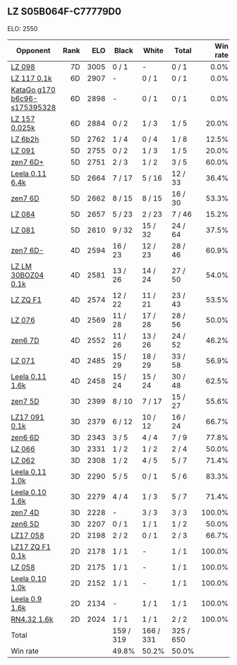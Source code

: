 ## LZ S05B064F-C77779D0 ##

ELO: 2550

Opponent | Rank | ELO | Black | White | Total | Win rate
---------|-----:|----:|-------|-------|-------|-------:
[LZ 098](LZ%20098.md) | 7D | 3005 | 0 / 1 | - | 0 / 1 | 0.0%
[LZ 117 0.1k](LZ%20117%200.1k.md) | 6D | 2907 | - | 0 / 1 | 0 / 1 | 0.0%
[KataGo g170 b6c96-s175395328](KataGo%20g170%20b6c96-s175395328.md) | 6D | 2898 | - | 0 / 1 | 0 / 1 | 0.0%
[LZ 157 0.025k](LZ%20157%200.025k.md) | 6D | 2884 | 0 / 2 | 1 / 3 | 1 / 5 | 20.0%
[LZ 6b2h](LZ%206b2h.md) | 5D | 2762 | 1 / 4 | 0 / 4 | 1 / 8 | 12.5%
[LZ 091](LZ%20091.md) | 5D | 2755 | 0 / 2 | 1 / 3 | 1 / 5 | 20.0%
[zen7 6D+](zen7%206D+.md) | 5D | 2751 | 2 / 3 | 1 / 2 | 3 / 5 | 60.0%
[Leela 0.11 6.4k](Leela%200.11%206.4k.md) | 5D | 2664 | 7 / 17 | 5 / 16 | 12 / 33 | 36.4%
[zen7 6D](zen7%206D.md) | 5D | 2662 | 8 / 15 | 8 / 15 | 16 / 30 | 53.3%
[LZ 084](LZ%20084.md) | 5D | 2657 | 5 / 23 | 2 / 23 | 7 / 46 | 15.2%
[LZ 081](LZ%20081.md) | 5D | 2610 | 9 / 32 | 15 / 32 | 24 / 64 | 37.5%
[zen7 6D-](zen7%206D-.md) | 4D | 2594 | 16 / 23 | 12 / 23 | 28 / 46 | 60.9%
[LZ LM 30BOZ04 0.1k](LZ%20LM%2030BOZ04%200.1k.md) | 4D | 2581 | 13 / 26 | 14 / 24 | 27 / 50 | 54.0%
[LZ ZQ F1](LZ%20ZQ%20F1.md) | 4D | 2574 | 12 / 22 | 11 / 21 | 23 / 43 | 53.5%
[LZ 076](LZ%20076.md) | 4D | 2569 | 11 / 28 | 17 / 28 | 28 / 56 | 50.0%
[zen6 7D](zen6%207D.md) | 4D | 2552 | 11 / 26 | 13 / 26 | 24 / 52 | 46.2%
[LZ 071](LZ%20071.md) | 4D | 2485 | 15 / 29 | 18 / 29 | 33 / 58 | 56.9%
[Leela 0.11 1.6k](Leela%200.11%201.6k.md) | 4D | 2458 | 15 / 24 | 15 / 24 | 30 / 48 | 62.5%
[zen7 5D](zen7%205D.md) | 3D | 2399 | 8 / 10 | 7 / 17 | 15 / 27 | 55.6%
[LZ17 091 0.1k](LZ17%20091%200.1k.md) | 3D | 2379 | 6 / 12 | 10 / 12 | 16 / 24 | 66.7%
[zen6 6D](zen6%206D.md) | 3D | 2343 | 3 / 5 | 4 / 4 | 7 / 9 | 77.8%
[LZ 066](LZ%20066.md) | 3D | 2331 | 1 / 2 | 1 / 2 | 2 / 4 | 50.0%
[LZ 062](LZ%20062.md) | 3D | 2308 | 1 / 2 | 4 / 5 | 5 / 7 | 71.4%
[Leela 0.11 1.0k](Leela%200.11%201.0k.md) | 3D | 2290 | 5 / 5 | 0 / 1 | 5 / 6 | 83.3%
[Leela 0.10 1.6k](Leela%200.10%201.6k.md) | 3D | 2279 | 4 / 4 | 1 / 3 | 5 / 7 | 71.4%
[zen7 4D](zen7%204D.md) | 3D | 2228 | - | 3 / 3 | 3 / 3 | 100.0%
[zen6 5D](zen6%205D.md) | 3D | 2207 | 0 / 1 | 1 / 1 | 1 / 2 | 50.0%
[LZ17 058](LZ17%20058.md) | 2D | 2198 | 2 / 2 | 0 / 1 | 2 / 3 | 66.7%
[LZ17 ZQ F1 0.1k](LZ17%20ZQ%20F1%200.1k.md) | 2D | 2178 | 1 / 1 | - | 1 / 1 | 100.0%
[LZ 058](LZ%20058.md) | 2D | 2175 | 1 / 1 | - | 1 / 1 | 100.0%
[Leela 0.10 1.0k](Leela%200.10%201.0k.md) | 2D | 2152 | 1 / 1 | - | 1 / 1 | 100.0%
[Leela 0.9 1.6k](Leela%200.9%201.6k.md) | 2D | 2134 | - | 1 / 1 | 1 / 1 | 100.0%
[RN4.32 1.6k](RN4.32%201.6k.md) | 2D | 2024 | 1 / 1 | 1 / 1 | 2 / 2 | 100.0%
Total | | | 159 / 319 | 166 / 331 | 325 / 650 | 
Win rate| | | 49.8% | 50.2% | 50.0% | 
